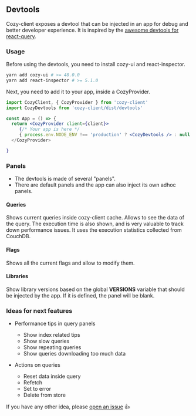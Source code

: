 ## Devtools

Cozy-client exposes a devtool that can be injected in an app for debug
and better developer experience. It is inspired by the [awesome devtools
for react-query][react-query devtools].

### Usage

Before using the devtools, you need to install cozy-ui and react-inspector.

```bash
yarn add cozy-ui # >= 48.0.0
yarn add react-inspector # >= 5.1.0
```

Next, you need to add it to your app, inside a CozyProvider.

```jsx
import CozyClient, { CozyProvider } from 'cozy-client'
import CozyDevtools from 'cozy-client/dist/devtools'

const App = () => {
  return <CozyProvider client={client}>
     {/* Your app is here */
     { process.env.NODE_ENV !== 'production' ? <CozyDevtools /> : null }
  </CozyProvider>

}
```

### Panels

- The devtools is made of several "panels". 
- There are default panels and the app can also inject its own adhoc panels.

#### Queries

Shows current queries inside cozy-client cache. Allows to see the data of
the query. The execution time is also shown, and is very valuable to track
down performance issues. It uses the execution statistics collected
from CouchDB.

#### Flags

Shows all the current flags and allow to modify them.

#### Libraries

Show library versions based on the global __VERSIONS__ variable that
should be injected by the app. If it is defined, the panel will be blank.

### Ideas for next features

- Performance tips in query panels

    * Show index related tips
    * Show slow queries
    * Show repeating queries
    * Show queries downloading too much data

- Actions on queries

    * Reset data inside query
    * Refetch
    * Set to error
    * Delete from store

If you have any other idea, please [open an issue][open-issue] 👍

[react-query devtools]: https://github.com/tannerlinsley/react-query-devtools
[open-issue]: https://github.com/cozy/cozy-client/issues/new
